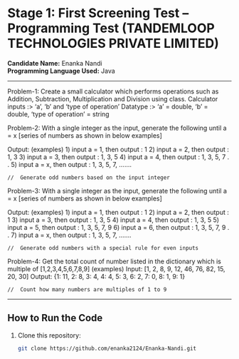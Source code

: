 # Stage 1: First Screening Test – Programming Test (TANDEMLOOP TECHNOLOGIES PRIVATE LIMITED)

**Candidate Name:** Enanka Nandi  
**Programming Language Used:** Java  

---

Problem-1: Create a small calculator which performs operations such as Addition, Subtraction, Multiplication and Division using class.
  Calculator inputs :> ‘a’, ‘b’ and ‘type of operation’
  Datatype :> ‘a’ = double, ‘b’ = double, ‘type of operation’ = string
 
 
Problem-2: With a single integer as the input, generate the following until a = x [series of numbers as shown in below examples]
 
  Output: (examples)
    1) input a = 1, then output : 1
    2) input a = 2, then output : 1, 3
    3) input a = 3, then output : 1, 3, 5
    4) input a = 4, then output : 1, 3, 5, 7
    .
    .
    5) input a = x, then output : 1, 3, 5, 7, .......
    
    //  Generate odd numbers based on the input integer
 
Problem-3: With a single integer as the input, generate the following until a = x [series of numbers as shown in below examples]
 
  Output: (examples)
    1) input a = 1, then output : 1
    2) input a = 2, then output : 1
    3) input a = 3, then output : 1, 3, 5
    4) input a = 4, then output : 1, 3, 5
    5) input a = 5, then output : 1, 3, 5, 7, 9
    6) input a = 6, then output : 1, 3, 5, 7, 9
    .
    .
    7) input a = x, then output : 1, 3, 5, 7, .......
    
    //  Generate odd numbers with a special rule for even inputs
 
 
Problem-4: Get the total count of number listed in the dictionary which is multiple of [1,2,3,4,5,6,7,8,9]
  (examples)
   Input: [1, 2, 8, 9, 12, 46, 76, 82, 15, 20, 30]
   Output: 
    {1: 11, 2: 8, 3: 4, 4: 4, 5: 3, 6: 2, 7: 0, 8: 1, 9: 1}
    
    //  Count how many numbers are multiples of 1 to 9

---

## How to Run the Code
1. Clone this repository:
   ```bash
   git clone https://github.com/enanka2124/Enanka-Nandi.git
